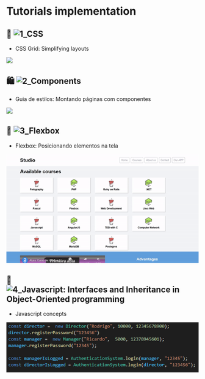 # Tutorials implementation

## 💇 ![1_CSS](https://github.com/haradwaith03/FrontEndTutorials/tree/main/CSS_Grid)
* CSS Grid: Simplifying layouts

![](https://github.com/haradwaith03/FrontEndTutorials/blob/main/CSS_Grid/css_gif.gif)

## 🛍️ ![2_Components](https://github.com/haradwaith03/FrontEndTutorials/tree/main/casaVerde)
* Guia de estilos: Montando páginas com componentes

![](https://github.com/haradwaith03/FrontEndTutorials/blob/main/casaVerde/casaVerde.gif)

## 📐 ![3_Flexbox](https://github.com/haradwaith03/FrontEndTutorials/tree/main/Flexbox)
* Flexbox: Posicionando elementos na tela

![](https://github.com/haradwaith03/FrontEndTutorials/blob/main/Flexbox/flexbox-page_gif.gif)

## 🔑 ![4_Javascript: Interfaces and Inheritance in Object-Oriented programming](https://github.com/haradwaith03/FrontEndTutorials/tree/main/passwordAuthentication)
* Javascript concepts

![](https://github.com/haradwaith03/FrontEndTutorials/blob/main/passwordAuthentication/password.PNG)

